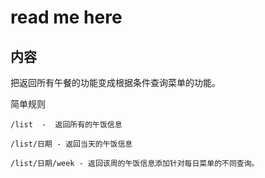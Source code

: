 # read me here

内容
---
把返回所有午餐的功能变成根据条件查询菜单的功能。

简单规则
```
/list  -  返回所有的午饭信息 

/list/日期 - 返回当天的午饭信息

/list/日期/week - 返回该周的午饭信息添加针对每日菜单的不同查询。
